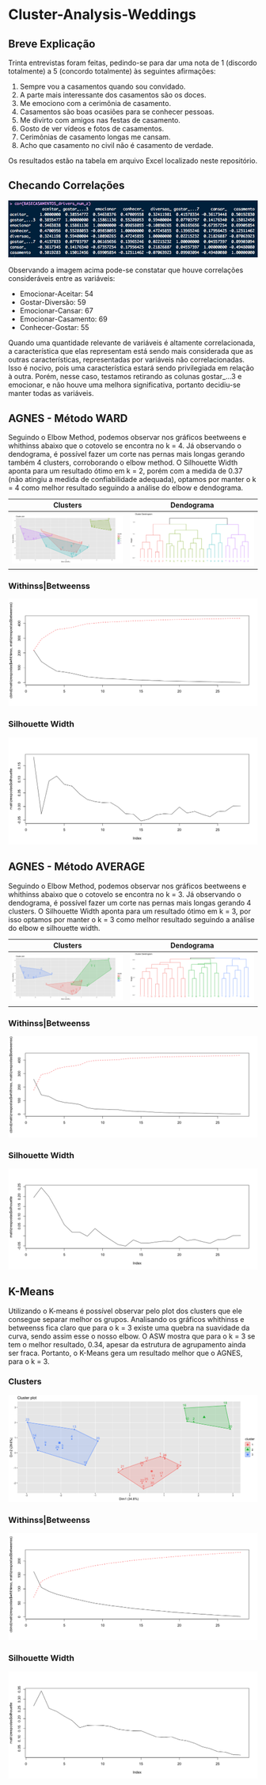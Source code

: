 # Cluster-Analysis-Weddings

## Breve Explicação

Trinta entrevistas foram feitas, pedindo-se para dar uma nota de 1 (discordo totalmente)
a 5 (concordo totalmente) às seguintes afirmações:

1. Sempre vou a casamentos quando sou convidado.
2. A parte mais interessante dos casamentos são os doces.
3. Me emociono com a cerimônia de casamento.
4. Casamentos são boas ocasiões para se conhecer pessoas.
5. Me divirto com amigos nas festas de casamento.
6. Gosto de ver vídeos e fotos de casamentos.
7. Cerimônias de casamento longas me cansam.
8. Acho que casamento no civil não é casamento de verdade.

Os resultados estão na tabela em arquivo Excel localizado neste repositório.

## Checando Correlações

![Correlações](https://github.com/ricardobreis/Cluster-Analysis-Weddings/blob/master/Correlac%CC%A7a%CC%83o.png)

Observando a imagem acima pode-se constatar que houve correlações consideráveis entre as variáveis:

- Emocionar-Aceitar: 54
- Gostar-Diversão: 59
- Emocionar-Cansar: 67
- Emocionar-Casamento: 69
- Conhecer-Gostar: 55

Quando uma quantidade relevante de variáveis é altamente correlacionada, a característica que elas representam está sendo mais considerada que as outras características, representadas por variáveis não correlacionadas. Isso é nocivo, pois uma característica estará sendo privilegiada em relação à outra. Porém, nesse caso, testamos retirando as colunas gostar_...3 e emocionar, e não houve uma melhora significativa, portanto decidiu-se manter todas as variáveis.

## AGNES - Método WARD

Seguindo o Elbow Method, podemos observar nos gráficos beetweens e whithinss abaixo que o cotovelo se encontra no k = 4. Já observando o dendograma, é possível fazer um corte nas pernas mais longas gerando também 4 clusters, corroborando o elbow method. O Silhouette Width aponta para um resultado ótimo em k = 2, porém com a medida de 0.37 (não atingiu a medida de confiabilidade adequada), optamos por manter o k = 4 como melhor resultado seguindo a análise do elbow e dendograma.

Clusters             |  Dendograma
:-------------------------:|:-------------------------:
![Clusters](https://github.com/ricardobreis/Cluster-Analysis-Weddings/blob/master/Agnes%20Ward%20Cluster.png)  |  ![Dendograma](https://github.com/ricardobreis/Cluster-Analysis-Weddings/blob/master/Agnes%20Ward%20Dendograma.png)


### Withinss|Betweenss           

![Withinss|Betweenss](https://github.com/ricardobreis/Cluster-Analysis-Weddings/blob/master/Agnes%20Ward%20Elbow.png)

### Silhouette Width

![Silhouette Width](https://github.com/ricardobreis/Cluster-Analysis-Weddings/blob/master/Agnes%20Ward%20Silhouette.png)

## AGNES - Método AVERAGE

Seguindo o Elbow Method, podemos observar nos gráficos beetweens e whithinss abaixo que o cotovelo se encontra no k = 3. Já observando o dendograma, é possível fazer um corte nas pernas mais longas gerando 4 clusters. O Silhouette Width aponta para um resultado ótimo em k = 3, por isso optamos por manter o k = 3 como melhor resultado seguindo a análise do elbow e silhouette width.

Clusters             |  Dendograma
:-------------------------:|:-------------------------:
![Clusters](https://github.com/ricardobreis/Cluster-Analysis-Weddings/blob/master/Agnes%20Average%20Cluster.png)  |  ![Dendograma](https://github.com/ricardobreis/Cluster-Analysis-Weddings/blob/master/Agnes%20Average%20Dendograma.png)


### Withinss|Betweenss           

![Withinss|Betweenss](https://github.com/ricardobreis/Cluster-Analysis-Weddings/blob/master/Agnes%20Average%20Elbow.png)

### Silhouette Width

![Silhouette Width](https://github.com/ricardobreis/Cluster-Analysis-Weddings/blob/master/Agnes%20Average%20Silhouette.png)

## K-Means

Utilizando o K-means é possível observar pelo plot dos clusters que ele consegue separar melhor os grupos. Analisando os gráficos whithinss e betweenss fica claro que para o k = 3 existe uma quebra na suavidade da curva, sendo assim esse o nosso elbow. O ASW mostra que para o k = 3 se tem o melhor resultado, 0.34, apesar da estrutura de agrupamento ainda ser fraca. Portanto, o K-Means gera um resultado melhor que o AGNES, para o k = 3.

### Clusters
![Clusters](https://github.com/ricardobreis/Cluster-Analysis-Weddings/blob/master/K-means%20Cluster.png)

### Withinss|Betweenss           

![Withinss|Betweenss](https://github.com/ricardobreis/Cluster-Analysis-Weddings/blob/master/Elbow.png)

### Silhouette Width

![Silhouette Width](https://github.com/ricardobreis/Cluster-Analysis-Weddings/blob/master/Silhouette.png)
